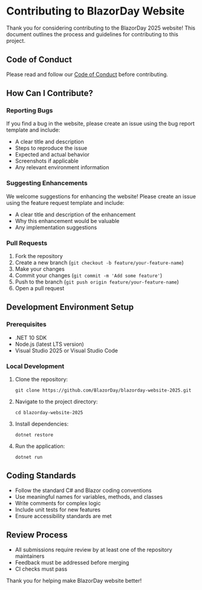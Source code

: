 # Contributing to BlazorDay Website

Thank you for considering contributing to the BlazorDay 2025 website! This document outlines the process and guidelines for contributing to this project.

## Code of Conduct

Please read and follow our [Code of Conduct](CODE_OF_CONDUCT.md) before contributing.

## How Can I Contribute?

### Reporting Bugs

If you find a bug in the website, please create an issue using the bug report template and include:

- A clear title and description
- Steps to reproduce the issue
- Expected and actual behavior
- Screenshots if applicable
- Any relevant environment information

### Suggesting Enhancements

We welcome suggestions for enhancing the website! Please create an issue using the feature request template and include:

- A clear title and description of the enhancement
- Why this enhancement would be valuable
- Any implementation suggestions

### Pull Requests

1. Fork the repository
2. Create a new branch (`git checkout -b feature/your-feature-name`)
3. Make your changes
4. Commit your changes (`git commit -m 'Add some feature'`)
5. Push to the branch (`git push origin feature/your-feature-name`)
6. Open a pull request

## Development Environment Setup

### Prerequisites

- .NET 10 SDK
- Node.js (latest LTS version)
- Visual Studio 2025 or Visual Studio Code

### Local Development

1. Clone the repository:
   ```
   git clone https://github.com/BlazorDay/blazorday-website-2025.git
   ```
2. Navigate to the project directory:
   ```
   cd blazorday-website-2025
   ```
3. Install dependencies:
   ```
   dotnet restore
   ```
4. Run the application:
   ```
   dotnet run
   ```

## Coding Standards

- Follow the standard C# and Blazor coding conventions
- Use meaningful names for variables, methods, and classes
- Write comments for complex logic
- Include unit tests for new features
- Ensure accessibility standards are met

## Review Process

- All submissions require review by at least one of the repository maintainers
- Feedback must be addressed before merging
- CI checks must pass

Thank you for helping make BlazorDay website better!